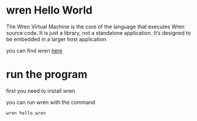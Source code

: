 # wren Hello World

The Wren Virtual Machine is the core of the language that executes Wren source code. It is just a library, not a standalone application. It’s designed to be embedded in a larger host application.

you can find wren [here](https://wren.io/)

# run the program

first you need to install wren

you can run wren with the command

```bash
wren hello.wren
```
